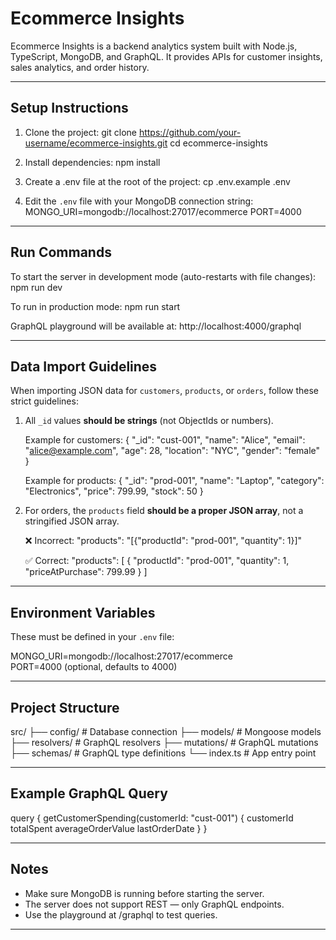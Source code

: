 # Ecommerce Insights

Ecommerce Insights is a backend analytics system built with Node.js, TypeScript, MongoDB, and GraphQL. It provides APIs for customer insights, sales analytics, and order history.

---

## Setup Instructions

1. Clone the project:
   git clone https://github.com/your-username/ecommerce-insights.git
   cd ecommerce-insights

2. Install dependencies:
   npm install

3. Create a .env file at the root of the project:
   cp .env.example .env

4. Edit the `.env` file with your MongoDB connection string:
   MONGO_URI=mongodb://localhost:27017/ecommerce
   PORT=4000

---

## Run Commands

To start the server in development mode (auto-restarts with file changes):
   npm run dev

To run in production mode:
   npm run start

GraphQL playground will be available at:
   http://localhost:4000/graphql

---

## Data Import Guidelines

When importing JSON data for `customers`, `products`, or `orders`, follow these strict guidelines:

1. All `_id` values **should be strings** (not ObjectIds or numbers).

   Example for customers:
   {
     "_id": "cust-001",
     "name": "Alice",
     "email": "alice@example.com",
     "age": 28,
     "location": "NYC",
     "gender": "female"
   }

   Example for products:
   {
     "_id": "prod-001",
     "name": "Laptop",
     "category": "Electronics",
     "price": 799.99,
     "stock": 50
   }

2. For orders, the `products` field **should be a proper JSON array**, not a stringified JSON array.

   ❌ Incorrect:
   "products": "[{\"productId\": \"prod-001\", \"quantity\": 1}]"

   ✅ Correct:
   "products": [
     {
       "productId": "prod-001",
       "quantity": 1,
       "priceAtPurchase": 799.99
     }
   ]

---

## Environment Variables

These must be defined in your `.env` file:

MONGO_URI=mongodb://localhost:27017/ecommerce  
PORT=4000 (optional, defaults to 4000)

---

## Project Structure

src/
├── config/              # Database connection
├── models/              # Mongoose models
├── resolvers/           # GraphQL resolvers
├── mutations/           # GraphQL mutations
├── schemas/             # GraphQL type definitions
└── index.ts             # App entry point

---

## Example GraphQL Query

query {
  getCustomerSpending(customerId: "cust-001") {
    customerId
    totalSpent
    averageOrderValue
    lastOrderDate
  }
}

---

## Notes

- Make sure MongoDB is running before starting the server.
- The server does not support REST — only GraphQL endpoints.
- Use the playground at /graphql to test queries.

---
